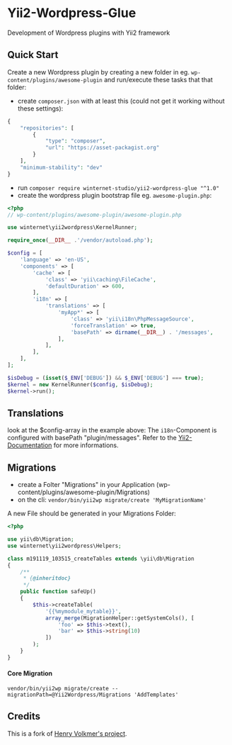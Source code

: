 Yii2-Wordpress-Glue
===================

Development of Wordpress plugins with Yii2 framework

## Quick Start

Create a new Wordpress plugin by creating a new folder in eg. `wp-content/plugins/awesome-plugin` and run/execute these tasks that that folder:

- create `composer.json` with at least this (could not get it working without these settings):

```php
{
    "repositories": [
        {
            "type": "composer",
            "url": "https://asset-packagist.org"
        }
    ],
    "minimum-stability": "dev"
}
```

- run `composer require winternet-studio/yii2-wordpress-glue "^1.0"`
- create the wordpress plugin bootstrap file eg. `awesome-plugin.php`:

```php
<?php
// wp-content/plugins/awesome-plugin/awesome-plugin.php

use winternet\yii2wordpress\KernelRunner;

require_once(__DIR__ .'/vendor/autoload.php');

$config = [
    'language' => 'en-US',
    'components' => [
        'cache' => [
            'class' => 'yii\caching\FileCache',
            'defaultDuration' => 600,
        ],
        'i18n' => [
            'translations' => [
                'myApp*' => [
                    'class' => 'yii\i18n\PhpMessageSource',
                    'forceTranslation' => true,
                    'basePath' => dirname(__DIR__) . '/messages',
                ],
            ],
        ],
    ],
];

$isDebug = (isset($_ENV['DEBUG']) && $_ENV['DEBUG'] === true);
$kernel = new KernelRunner($config, $isDebug);
$kernel->run();
```

## Translations

look at the $config-array in the example above:
The `i18n`-Component is configured with basePath "plugin/messages".
Refer to the [Yii2-Documentation](https://www.yiiframework.com/doc/guide/2.0/en/tutorial-i18n) for more informations.


## Migrations

- create a Folter "Migrations" in your Application (wp-content/plugins/awesome-plugin/Migrations)
- on the cli: `vendor/bin/yii2wp migrate/create 'MyMigrationName'`

A new File should be generated in your Migrations Folder:

```php
<?php

use yii\db\Migration;
use winternet\yii2wordpress\Helpers;

class m191119_103515_createTables extends \yii\db\Migration
{
    /**
     * {@inheritdoc}
     */
	public function safeUp()
	{
		$this->createTable(
			'{{%mymodule_mytable}}',
			array_merge(MigrationHelper::getSystemCols(), [
				'foo' => $this->text(),
				'bar' => $this->string(10)
			])
		);
	}
}
```

#### Core Migration

`vendor/bin/yii2wp migrate/create --migrationPath=@Yii2Wordpress/Migrations 'AddTemplates'`

## Credits

This is a fork of [Henry Volkmer's project](https://github.com/HenryVolkmer/yii2-wordpress-glue).
